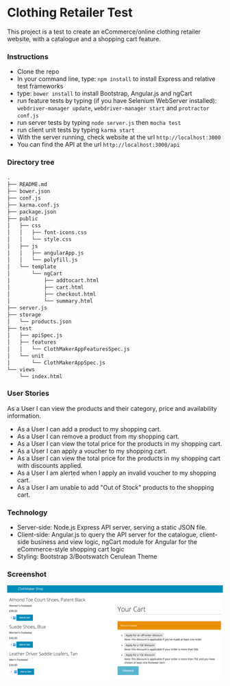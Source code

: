# Clothing Retailer Test
This project is a test to create an eCommerce/online clothing retailer website, with a catalogue and a shopping cart feature.

### Instructions
- Clone the repo
- In your command line, type: ``` npm install ``` to install Express and relative test frameworks
- type: ``` bower install ``` to install Bootstrap, Angular.js and ngCart 
- run feature tests by typing (if you have Selenium WebServer installed): ``` webdriver-manager update```, ``` webdriver-manager start ``` and ``` protractor conf.js ```
- run server tests by typing ``` node server.js ``` then ``` mocha test ```
- run client unit tests by typing ``` karma start ```
- With the server running, check website at the url ``` http://localhost:3000 ```
- You can find the API at the url ``` http://localhost:3000/api ```

### Directory tree
```
.
├── README.md
├── bower.json
├── conf.js
├── karma.conf.js
├── package.json
├── public
│   ├── css
│   │   ├── font-icons.css
│   │   └── style.css
│   ├── js
│   │   ├── angularApp.js
│   │   └── polyfill.js
│   └── template
│       └── ngCart
│           ├── addtocart.html
│           ├── cart.html
│           ├── checkout.html
│           └── summary.html
├── server.js
├── storage
│   └── products.json
├── test
│   ├── apiSpec.js
│   ├── features
│   │   └── ClothMakerAppFeaturesSpec.js
│   └── unit
│       └── ClothMakerAppSpec.js
└── views
    └── index.html
```

### User Stories
As a User I can view the products and their category, price and availability information.

- As a User I can add a product to my shopping cart.
- As a User I can remove a product from my shopping cart.
- As a User I can view the total price for the products in my shopping
cart.
- As a User I can apply a voucher to my shopping cart.
- As a User I can view the total price for the products in my shopping cart
with discounts applied.
- As a User I am alerted when I apply an invalid voucher to my shopping
cart.
- As a User I am unable to add "Out of Stock" products to the shopping cart.

### Technology
- Server-side: Node.js Express API server, serving a static JSON file.
- Client-side: Angular.js to query the API server for the catalogue, client-side business and view logic, ngCart module for Angular for the eCommerce-style shopping cart logic
- Styling: Bootstrap 3/Bootswatch Cerulean Theme

### Screenshot

![ClothMaker Shop](screenshot/website-screenshot.png)
